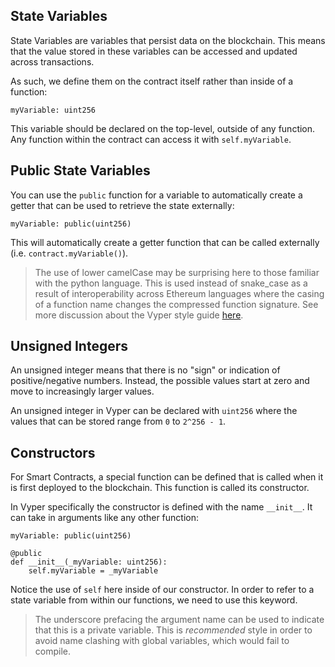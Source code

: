 ## State Variables

State Variables are variables that persist data on the blockchain. This means that the value stored in these variables can be accessed and updated across transactions. 

As such, we define them on the contract itself rather than inside of a function: 

```
myVariable: uint256
```

This variable should be declared on the top-level, outside of any function. Any function within the contract can access it with `self.myVariable`. 

## Public State Variables

You can use the `public` function for a variable to automatically create a getter that can be used to retrieve the state externally:

```
myVariable: public(uint256)
```

This will automatically create a getter function that can be called externally (i.e. `contract.myVariable()`).

> The use of lower camelCase may be surprising here to those familiar with the python language. This is used instead of snake_case as a result of interoperability across Ethereum languages where the casing of a function name changes the compressed function signature. See more discussion about the Vyper style guide [here](https://github.com/ethereum/vyper/issues/905).

## Unsigned Integers

An unsigned integer means that there is no "sign" or indication of positive/negative numbers. Instead, the possible values start at zero and move to increasingly larger values. 

An unsigned integer in Vyper can be declared with `uint256` where the values that can be stored range from `0` to `2^256 - 1`.

## Constructors

For Smart Contracts, a special function can be defined that is called when it is first deployed to the blockchain. This function is called its constructor. 

In Vyper specifically the constructor is defined with the name `__init__`. It can take in arguments like any other function: 

```
myVariable: public(uint256)

@public
def __init__(_myVariable: uint256):
    self.myVariable = _myVariable
```

Notice the use of `self` here inside of our constructor. In order to refer to a state variable from within our functions, we need to use this keyword. 

> The underscore prefacing the argument name can be used to indicate that this is a private variable. This is *recommended* style in order to avoid name clashing with global variables, which would fail to compile.